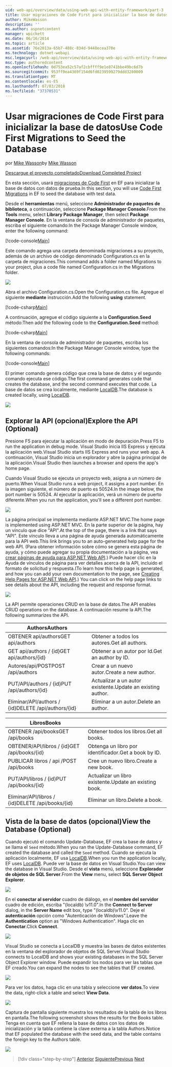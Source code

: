 ```yaml
---
uid: web-api/overview/data/using-web-api-with-entity-framework/part-3
title: Usar migraciones de Code First para inicializar la base de datos | Microsoft Docs
author: MikeWasson
description: ''
ms.author: aspnetcontent
manager: wpickett
ms.date: 06/16/2014
ms.topic: article
ms.assetid: 76e2013a-65b7-488c-834d-9448ecea378e
ms.technology: dotnet-webapi
msc.legacyurl: /web-api/overview/data/using-web-api-with-entity-framework/part-3
msc.type: authoredcontent
ms.openlocfilehash: 0d753ea52c57af2cbffff9e1e8741bbe49bc6d7b
ms.sourcegitcommit: 953ff9ea4369f154d6fd0239599279ddd3280009
ms.translationtype: MT
ms.contentlocale: es-ES
ms.lasthandoff: 07/03/2018
ms.locfileid: "37370531"
---
```

<a name="use-code-first-migrations-to-seed-the-database"></a><span data-ttu-id="c72e3-102">Usar migraciones de Code First para inicializar la base de datos</span><span class="sxs-lookup"><span data-stu-id="c72e3-102">Use Code First Migrations to Seed the Database</span></span>
====================
<span data-ttu-id="c72e3-103">por [Mike Wasson](https://github.com/MikeWasson)</span><span class="sxs-lookup"><span data-stu-id="c72e3-103">by [Mike Wasson](https://github.com/MikeWasson)</span></span>

[<span data-ttu-id="c72e3-104">Descargue el proyecto completado</span><span class="sxs-lookup"><span data-stu-id="c72e3-104">Download Completed Project</span></span>](https://github.com/MikeWasson/BookService)

<span data-ttu-id="c72e3-105">En esta sección, usará [migraciones de Code First](https://msdn.microsoft.com/data/jj591621) en EF para inicializar la base de datos con datos de prueba.</span><span class="sxs-lookup"><span data-stu-id="c72e3-105">In this section, you will use [Code First Migrations](https://msdn.microsoft.com/data/jj591621) in EF to seed the database with test data.</span></span>

<span data-ttu-id="c72e3-106">Desde el **herramientas** menú, seleccione **Administrador de paquetes de biblioteca**, a continuación, seleccione **Package Manager Console**.</span><span class="sxs-lookup"><span data-stu-id="c72e3-106">From the **Tools** menu, select **Library Package Manager**, then select **Package Manager Console**.</span></span> <span data-ttu-id="c72e3-107">En la ventana de consola de administrador de paquetes, escriba el siguiente comando:</span><span class="sxs-lookup"><span data-stu-id="c72e3-107">In the Package Manager Console window, enter the following command:</span></span>

[!code-console[Main](part-3/samples/sample1.cmd)]

<span data-ttu-id="c72e3-108">Este comando agrega una carpeta denominada migraciones a su proyecto, además de un archivo de código denominado Configuration.cs en la carpeta de migraciones.</span><span class="sxs-lookup"><span data-stu-id="c72e3-108">This command adds a folder named Migrations to your project, plus a code file named Configuration.cs in the Migrations folder.</span></span>

![](part-3/_static/image1.png)

<span data-ttu-id="c72e3-109">Abra el archivo Configuration.cs.</span><span class="sxs-lookup"><span data-stu-id="c72e3-109">Open the Configuration.cs file.</span></span> <span data-ttu-id="c72e3-110">Agregue el siguiente **mediante** instrucción.</span><span class="sxs-lookup"><span data-stu-id="c72e3-110">Add the following **using** statement.</span></span>

[!code-csharp[Main](part-3/samples/sample2.cs)]

<span data-ttu-id="c72e3-111">A continuación, agregue el código siguiente a la **Configuration.Seed** método:</span><span class="sxs-lookup"><span data-stu-id="c72e3-111">Then add the following code to the **Configuration.Seed** method:</span></span>

[!code-csharp[Main](part-3/samples/sample3.cs)]

<span data-ttu-id="c72e3-112">En la ventana de consola de administrador de paquetes, escriba los siguientes comandos:</span><span class="sxs-lookup"><span data-stu-id="c72e3-112">In the Package Manager Console window, type the following commands:</span></span>

[!code-console[Main](part-3/samples/sample4.cmd)]

<span data-ttu-id="c72e3-113">El primer comando genera código que crea la base de datos y el segundo comando ejecuta ese código.</span><span class="sxs-lookup"><span data-stu-id="c72e3-113">The first command generates code that creates the database, and the second command executes that code.</span></span> <span data-ttu-id="c72e3-114">La base de datos se crea localmente, mediante [LocalDB](https://msdn.microsoft.com/library/hh510202.aspx).</span><span class="sxs-lookup"><span data-stu-id="c72e3-114">The database is created locally, using [LocalDB](https://msdn.microsoft.com/library/hh510202.aspx).</span></span>

![](part-3/_static/image2.png)

## <a name="explore-the-api-optional"></a><span data-ttu-id="c72e3-115">Explorar la API (opcional)</span><span class="sxs-lookup"><span data-stu-id="c72e3-115">Explore the API (Optional)</span></span>

<span data-ttu-id="c72e3-116">Presione F5 para ejecutar la aplicación en modo de depuración.</span><span class="sxs-lookup"><span data-stu-id="c72e3-116">Press F5 to run the application in debug mode.</span></span> <span data-ttu-id="c72e3-117">Visual Studio inicia IIS Express y ejecuta la aplicación web.</span><span class="sxs-lookup"><span data-stu-id="c72e3-117">Visual Studio starts IIS Express and runs your web app.</span></span> <span data-ttu-id="c72e3-118">A continuación, Visual Studio inicia un explorador y abre la página principal de la aplicación.</span><span class="sxs-lookup"><span data-stu-id="c72e3-118">Visual Studio then launches a browser and opens the app's home page.</span></span>

<span data-ttu-id="c72e3-119">Cuando Visual Studio se ejecuta un proyecto web, asigna a un número de puerto.</span><span class="sxs-lookup"><span data-stu-id="c72e3-119">When Visual Studio runs a web project, it assigns a port number.</span></span> <span data-ttu-id="c72e3-120">En la imagen siguiente, el número de puerto es 50524.</span><span class="sxs-lookup"><span data-stu-id="c72e3-120">In the image below, the port number is 50524.</span></span> <span data-ttu-id="c72e3-121">Al ejecutar la aplicación, verá un número de puerto diferente.</span><span class="sxs-lookup"><span data-stu-id="c72e3-121">When you run the application, you'll see a different port number.</span></span>

![](part-3/_static/image3.png)

<span data-ttu-id="c72e3-122">La página principal se implementa mediante ASP.NET MVC.</span><span class="sxs-lookup"><span data-stu-id="c72e3-122">The home page is implemented using ASP.NET MVC.</span></span> <span data-ttu-id="c72e3-123">En la parte superior de la página, hay un vínculo que dice "API".</span><span class="sxs-lookup"><span data-stu-id="c72e3-123">At the top of the page, there is a link that says "API".</span></span> <span data-ttu-id="c72e3-124">Este vínculo lleva a una página de ayuda generada automáticamente para la API web.</span><span class="sxs-lookup"><span data-stu-id="c72e3-124">This link brings you to an auto-generated help page for the web API.</span></span> <span data-ttu-id="c72e3-125">(Para obtener información sobre cómo se genera esta página de ayuda, y cómo puede agregar su propia documentación a la página, vea [crear páginas de ayuda para ASP.NET Web API](../../getting-started-with-aspnet-web-api/creating-api-help-pages.md).) Puede hacer clic en la Ayuda de vínculos de página para ver detalles acerca de la API, incluido el formato de solicitud y respuesta.</span><span class="sxs-lookup"><span data-stu-id="c72e3-125">(To learn how this help page is generated, and how you can add your own documentation to the page, see [Creating Help Pages for ASP.NET Web API](../../getting-started-with-aspnet-web-api/creating-api-help-pages.md).) You can click on the help page links to see details about the API, including the request and response format.</span></span>

![](part-3/_static/image4.png)

<span data-ttu-id="c72e3-126">La API permite operaciones CRUD en la base de datos.</span><span class="sxs-lookup"><span data-stu-id="c72e3-126">The API enables CRUD operations on the database.</span></span> <span data-ttu-id="c72e3-127">A continuación resume la API.</span><span class="sxs-lookup"><span data-stu-id="c72e3-127">The following summarizes the API.</span></span>

| <span data-ttu-id="c72e3-128">Authors</span><span class="sxs-lookup"><span data-stu-id="c72e3-128">Authors</span></span> |  |
| --- | -- |
| <span data-ttu-id="c72e3-129">OBTENER api/authors</span><span class="sxs-lookup"><span data-stu-id="c72e3-129">GET api/authors</span></span> | <span data-ttu-id="c72e3-130">Obtener a todos los autores.</span><span class="sxs-lookup"><span data-stu-id="c72e3-130">Get all authors.</span></span> |
| <span data-ttu-id="c72e3-131">GET api/authors / {id}</span><span class="sxs-lookup"><span data-stu-id="c72e3-131">GET api/authors/{id}</span></span> | <span data-ttu-id="c72e3-132">Obtener a un autor por Id.</span><span class="sxs-lookup"><span data-stu-id="c72e3-132">Get an author by ID.</span></span> |
| <span data-ttu-id="c72e3-133">Autores/api/POST</span><span class="sxs-lookup"><span data-stu-id="c72e3-133">POST /api/authors</span></span> | <span data-ttu-id="c72e3-134">Crear a un nuevo autor.</span><span class="sxs-lookup"><span data-stu-id="c72e3-134">Create a new author.</span></span> |
| <span data-ttu-id="c72e3-135">PUT/API/authors / {id}</span><span class="sxs-lookup"><span data-stu-id="c72e3-135">PUT /api/authors/{id}</span></span> | <span data-ttu-id="c72e3-136">Actualizar a un autor existente.</span><span class="sxs-lookup"><span data-stu-id="c72e3-136">Update an existing author.</span></span> |
| <span data-ttu-id="c72e3-137">Eliminar/API/authors / {id}</span><span class="sxs-lookup"><span data-stu-id="c72e3-137">DELETE /api/authors/{id}</span></span> | <span data-ttu-id="c72e3-138">Eliminar a un autor.</span><span class="sxs-lookup"><span data-stu-id="c72e3-138">Delete an author.</span></span> |

| <span data-ttu-id="c72e3-139">Libros</span><span class="sxs-lookup"><span data-stu-id="c72e3-139">Books</span></span> |  |
| --- | -- |
| <span data-ttu-id="c72e3-140">OBTENER /api/books</span><span class="sxs-lookup"><span data-stu-id="c72e3-140">GET /api/books</span></span> | <span data-ttu-id="c72e3-141">Obtener todos los libros.</span><span class="sxs-lookup"><span data-stu-id="c72e3-141">Get all books.</span></span> |
| <span data-ttu-id="c72e3-142">OBTENER/API/libros / {id}</span><span class="sxs-lookup"><span data-stu-id="c72e3-142">GET /api/books/{id}</span></span> | <span data-ttu-id="c72e3-143">Obtenga un libro por identificador.</span><span class="sxs-lookup"><span data-stu-id="c72e3-143">Get a book by ID.</span></span> |
| <span data-ttu-id="c72e3-144">PUBLICAR libros / api /</span><span class="sxs-lookup"><span data-stu-id="c72e3-144">POST /api/books</span></span> | <span data-ttu-id="c72e3-145">Cree un nuevo libro.</span><span class="sxs-lookup"><span data-stu-id="c72e3-145">Create a new book.</span></span> |
| <span data-ttu-id="c72e3-146">PUT/API/libros / {id}</span><span class="sxs-lookup"><span data-stu-id="c72e3-146">PUT /api/books/{id}</span></span> | <span data-ttu-id="c72e3-147">Actualizar un libro existente.</span><span class="sxs-lookup"><span data-stu-id="c72e3-147">Update an existing book.</span></span> |
| <span data-ttu-id="c72e3-148">Eliminar/API/libros / {id}</span><span class="sxs-lookup"><span data-stu-id="c72e3-148">DELETE /api/books/{id}</span></span> | <span data-ttu-id="c72e3-149">Eliminar un libro.</span><span class="sxs-lookup"><span data-stu-id="c72e3-149">Delete a book.</span></span> |

## <a name="view-the-database-optional"></a><span data-ttu-id="c72e3-150">Vista de la base de datos (opcional)</span><span class="sxs-lookup"><span data-stu-id="c72e3-150">View the Database (Optional)</span></span>

<span data-ttu-id="c72e3-151">Cuando ejecutó el comando Update-Database, EF crea la base de datos y se llama el `Seed` método.</span><span class="sxs-lookup"><span data-stu-id="c72e3-151">When you ran the Update-Database command, EF created the database and called the `Seed` method.</span></span> <span data-ttu-id="c72e3-152">Cuando se ejecuta la aplicación localmente, EF usa [LocalDB](https://blogs.msdn.com/b/sqlexpress/archive/2011/07/12/introducing-localdb-a-better-sql-express.aspx).</span><span class="sxs-lookup"><span data-stu-id="c72e3-152">When you run the application locally, EF uses [LocalDB](https://blogs.msdn.com/b/sqlexpress/archive/2011/07/12/introducing-localdb-a-better-sql-express.aspx).</span></span> <span data-ttu-id="c72e3-153">Puede ver la base de datos en Visual Studio.</span><span class="sxs-lookup"><span data-stu-id="c72e3-153">You can view the database in Visual Studio.</span></span> <span data-ttu-id="c72e3-154">Desde el **vista** menú, seleccione **Explorador de objetos de SQL Server**.</span><span class="sxs-lookup"><span data-stu-id="c72e3-154">From the **View** menu, select **SQL Server Object Explorer**.</span></span>

![](part-3/_static/image5.png)

<span data-ttu-id="c72e3-155">En el **conectar al servidor** cuadro de diálogo, en el **nombre del servidor** cuadro de edición, escriba "(localdb) \v11.0".</span><span class="sxs-lookup"><span data-stu-id="c72e3-155">In the **Connect to Server** dialog, in the **Server Name** edit box, type "(localdb)\v11.0".</span></span> <span data-ttu-id="c72e3-156">Deje el **autenticación** opción como "Autenticación de Windows".</span><span class="sxs-lookup"><span data-stu-id="c72e3-156">Leave the **Authentication** option as "Windows Authentication".</span></span> <span data-ttu-id="c72e3-157">Haga clic en **Conectar**.</span><span class="sxs-lookup"><span data-stu-id="c72e3-157">Click **Connect**.</span></span>

![](part-3/_static/image6.png)

<span data-ttu-id="c72e3-158">Visual Studio se conecta a LocalDB y muestra las bases de datos existentes en la ventana del explorador de objetos de SQL Server.</span><span class="sxs-lookup"><span data-stu-id="c72e3-158">Visual Studio connects to LocalDB and shows your existing databases in the SQL Server Object Explorer window.</span></span> <span data-ttu-id="c72e3-159">Puede expandir los nodos para ver las tablas que EF creado.</span><span class="sxs-lookup"><span data-stu-id="c72e3-159">You can expand the nodes to see the tables that EF created.</span></span>

![](part-3/_static/image7.png)

<span data-ttu-id="c72e3-160">Para ver los datos, haga clic en una tabla y seleccione **ver datos**.</span><span class="sxs-lookup"><span data-stu-id="c72e3-160">To view the data, right-click a table and select **View Data**.</span></span>

![](part-3/_static/image8.png)

<span data-ttu-id="c72e3-161">Captura de pantalla siguiente muestra los resultados de la tabla de los libros en pantalla.</span><span class="sxs-lookup"><span data-stu-id="c72e3-161">The following screenshot shows the results for the Books table.</span></span> <span data-ttu-id="c72e3-162">Tenga en cuenta que EF rellena la base de datos con los datos de inicialización y la tabla contiene la clave externa a la tabla Authors.</span><span class="sxs-lookup"><span data-stu-id="c72e3-162">Notice that EF populated the database with the seed data, and the table contains the foreign key to the Authors table.</span></span>

![](part-3/_static/image9.png)

> [!div class="step-by-step"]
> <span data-ttu-id="c72e3-163">[Anterior](part-2.md)
> [Siguiente](part-4.md)</span><span class="sxs-lookup"><span data-stu-id="c72e3-163">[Previous](part-2.md)
[Next](part-4.md)</span></span>
